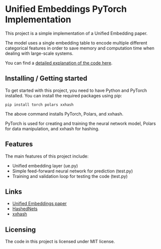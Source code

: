 # Unified Embeddings PyTorch Implementation

This project is a simple implementation of a Unified Embedding paper. 

The model uses a single embedding table to encode multiple different categorical features in order to save memory and computation time when dealing with large-scale systems.

You can find a [detailed explanation of the code here](https://forecastegy.com/posts/unified-embeddings-pytorch/). 

## Installing / Getting started

To get started with this project, you need to have Python and PyTorch installed. You can install the required packages using pip:

```shell
pip install torch polars xxhash
```

The above command installs PyTorch, Polars, and xxhash. 

PyTorch is used for creating and training the neural network model, Polars for data manipulation, and xxhash for hashing.

## Features

The main features of this project include:
* Unified embedding layer (ue.py)
* Simple feed-forward neural network for prediction (test.py)
* Training and validation loop for testing the code (test.py)

## Links

- [Unified Embeddings paper](https://arxiv.org/abs/2305.12102)
- [HashedNets](https://github.com/jfainberg/hashed_nets)
- [xxhash](https://pypi.org/project/xxhash/)

## Licensing

The code in this project is licensed under MIT license.
